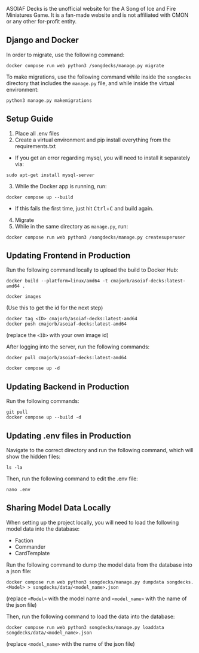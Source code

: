 ASOIAF Decks is the unofficial website for the A Song of Ice and Fire Miniatures Game. It is a fan-made website and is not affiliated with CMON or any other for-profit entity.

## Django and Docker

In order to migrate, use the following command:
```
docker compose run web python3 /songdecks/manage.py migrate
```

To make migrations, use the following command while inside the `songdecks` directory that includes the `manage.py` file, and while inside the virtual environment:
```
python3 manage.py makemigrations
```

## Setup Guide

1. Place all .env files
2. Create a virtual environment and pip install everything from the requirements.txt
  - If you get an error regarding mysql, you will need to install it separately via:
```
sudo apt-get install mysql-server
```
3. While the Docker app is running, run:
```
docker compose up --build
```
  - If this fails the first time, just hit <kbd>Ctrl</kbd>+<kbd>C</kbd> and build again.
4. Migrate
5. While in the same directory as `manage.py`, run:
```
docker compose run web python3 /songdecks/manage.py createsuperuser
```

## Updating Frontend in Production

Run the following command locally to upload the build to Docker Hub:
```
docker build --platform=linux/amd64 -t cmajorb/asoiaf-decks:latest-amd64 .
```
```
docker images
```
(Use this to get the id for the next step)
```
docker tag <ID> cmajorb/asoiaf-decks:latest-amd64
docker push cmajorb/asoiaf-decks:latest-amd64
```
(replace the `<ID>` with your own image id)

After logging into the server, run the following commands:
```
docker pull cmajorb/asoiaf-decks:latest-amd64
```
```
docker compose up -d
```
## Updating Backend in Production

Run the following commands:

```
git pull
docker compose up --build -d
```

## Updating .env files in Production

Navigate to the correct directory and run the following command, which will show the hidden files:

```
ls -la
```
  
Then, run the following command to edit the .env file:
  
```
nano .env
```

## Sharing Model Data Locally

When setting up the project locally, you will need to load the following model data into the database:
- Faction
- Commander
- CardTemplate

Run the following command to dump the model data from the database into a json file:

```
docker compose run web python3 songdecks/manage.py dumpdata songdecks.<Model> > songdecks/data/<model_name>.json
```
(replace `<Model>` with the model name and `<model_name>` with the name of the json file)

Then, run the following command to load the data into the database:
```
docker compose run web python3 songdecks/manage.py loaddata songdecks/data/<model_name>.json
```
(replace `<model_name>` with the name of the json file)